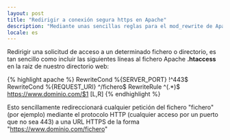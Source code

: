 ```yaml
---
layout: post
title: "Redirigir a conexión segura https en Apache"
description: "Mediante unas sencillas reglas para el mod_rewrite de Apache podemos redirigir el acceso a ficheros o carpetas a una conexión segura https"
locale: es
---
```


Redirigir una solicitud de acceso a un determinado fichero o directorio, es tan sencillo como incluir las siguientes líneas al fichero Apache <strong>.htaccess</strong> en la raiz de nuestro directorio web:

{% highlight apache %}
RewriteCond %{SERVER_PORT} !^443$
RewriteCond %{REQUEST_URI} ^/fichero$
RewriteRule ^(.*)$ https://www.dominio.com/$1 [L,R]
{% endhighlight %}

Esto sencillamente redireccionará cualquier petición del fichero "fichero" (por ejemplo) mediante el protocolo HTTP (cualquier acceso por un puerto que no sea 443) a una URL HTTPS de la forma "https://www.dominio.com/fichero"
